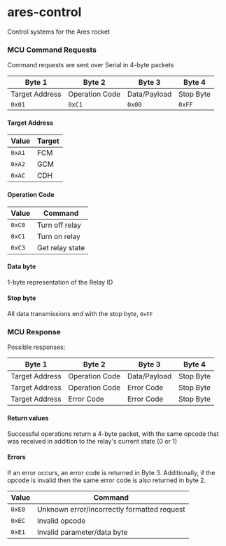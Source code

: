 # ares-control
Control systems for the Ares rocket

### MCU Command Requests
Command requests are sent over Serial in 4-byte packets

| Byte 1             |   Byte 2       |   Byte 3     |   Byte 4  |
|--------------------|----------------|--------------|-----------|
|   Target Address   | Operation Code | Data/Payload | Stop Byte |
|   `0x01`           |  `0xC1`        | `0x00`       |  `0xFF`   |

#### Target Address

| Value | Target   |
|-------|----------|
| `0xA1` | FCM |
| `0xA2` | GCM |
| `0xAC` | CDH |

#### Operation Code

| Value | Command   |
|-------|----------|
| `0xC0` | Turn off relay  |
| `0xC1` | Turn on relay   |
| `0xC3` | Get relay state |

#### Data byte
1-byte representation of the Relay ID

#### Stop byte
All data transmissions end with the stop byte, `0xFF`

### MCU Response

Possible responses:

| Byte 1             |   Byte 2       |   Byte 3     |   Byte 4  |
|--------------------|----------------|--------------|-----------|
|   Target Address   | Operation Code | Data/Payload | Stop Byte |
|   Target Address   | Operation Code | Error Code   | Stop Byte |
|   Target Address   | Error Code     | Error Code   | Stop Byte |

#### Return values
Successful operations return a 4-byte packet, with the same opcode that was received
in addition to the relay's current state (0 or 1)

#### Errors
If an error occurs, an error code is returned in Byte 3. Additionally, if the opcode is invalid then the same error code is also returned in byte 2.

| Value | Command   |
|-------|----------|
| `0xE0` | Unknown error/incorrectly formatted request  |
| `0xEC` | Invalid opcode   |
| `0xE1` | Invalid parameter/data byte |
